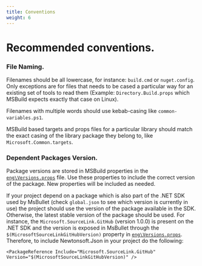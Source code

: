 ```yaml
---
title: Conventions
weight: 6
---
```


# Recommended conventions.

### File Naming.

Filenames should be all lowercase, for instance: `build.cmd` or `nuget.config`. Only exceptions are for files that needs to be cased a particular way for an existing set of tools to read them (Example: `Directory.Build.props` which MSBuild expects exactly that case on Linux).

Filenames with multiple words should use kebab-casing like `common-variables.ps1`.

MSBuild based targets and props files for a particular library should match the exact casing of the library package they belong to, like `Microsoft.Common.targets`.

### Dependent Packages Version.

Package versions are stored in MSBuild properties in the [`eng\Versions.props`](https://github.com/binick/msbullet/blob/master/eng/Versions.props) file. Use these properties to include the correct version of the package. New properties will be included as needed. 

If your project depend on a package which is also part of the .NET SDK used by MsBullet (check `global.json` to see which version is currently in use) the project should use the version of the package available in the SDK. Otherwise, the latest stable version of the package should be used. For instance, the `Microsoft.SourceLink.GitHub` (version 1.0.0) is present on the .NET SDK and the version is exposed in MsBullet through the `$(MicrosoftSourceLinkGitHubVersion)` property in [`eng\Versions.props`](https://github.com/binick/msbullet/blob/master/eng/Versions.props). Therefore, to include Newtonsoft.Json in your project do the following:

`<PackageReference Include="Microsoft.SourceLink.GitHub" Version="$(MicrosoftSourceLinkGitHubVersion)" />`
